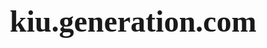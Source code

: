 # kiu.generation.com
<!DOCTYPE html>
<html lang="en">

<head>
    <meta charset="UTF-8">
    <meta name="viewport" content="width=device-width, initial-scale=1.0">
    <title>Home</title>
    <style>
        * {
            font-family: 'Libre Baskerville', serif;
            margin: 0;
            padding: 0;
            box-sizing: border-box;
        }
        
        body,
        html {
            height: 100%;
            font-family: 'Libre Baskerville', serif;
        }
        
        .background {
            position: relative;
            height: 100%;
            background: url('https://asiamountains.net/assets/cache_image/assets/lib/resized/308/1600x1066_0x0_d0b.jpg') no-repeat center center/cover;
        }
        
        .overlay {
            position: absolute;
            top: 0;
            left: 0;
            right: 0;
            bottom: 0;
            background: rgba(0, 0, 0, 0.5);
            backdrop-filter: blur(3px);
            z-index: 1;
        }
        
        header {
            position: absolute;
            top: 0;
            width: 100%;
            display: flex;
            justify-content: space-between;
            align-items: center;
            padding: 10px 20px;
            z-index: 2;
        }
        
        header .logo {
            display: flex;
            align-items: center;
            gap: 10px;
            color: white;
        }
        
        header .logo img {
            height: 55px;
            width: 55px;
        }
        
        header nav a {
            color: white;
            text-decoration: none;
            margin: 0 10px;
            font-size: 24px;
        }
        
        header nav a:hover {
            color: #32b544;
            text-decoration: underline;
        }
        /* Контейнер для выпадающего меню */
        
        .dropdown {
            position: relative;
            display: inline-block;
        }
        /* Выпадающее меню */
        
        .dropdown-menu {
            display: none;
            position: absolute;
            top: 100%;
            left: 0;
            background-color: white;
            padding: 10px;
            box-shadow: 0 4px 6px rgba(0, 0, 0, 0.1);
            z-index: 10;
            border-radius: 5px;
        }
        /* Кнопки внутри выпадающего меню */
        
        .dropdown-menu .btn {
            display: block;
            margin: 5px 0;
            padding: 10px 35px;
            text-decoration: none;
            background-color: #1e6c29;
            color: white;
            border-radius: 5px;
            text-align: center;
            font-size: 16px;
        }
        /* Эффект наведения на кнопки */
        
        .dropdown-menu .btn:hover {
            background-color: #32b544;
        }
        /* Показываем меню при наведении на ссылку */
        
        .dropdown:hover .dropdown-menu {
            display: block;
        }
        
        main {
            position: relative;
            z-index: 2;
            text-align: center;
            color: white;
            top: 50%;
            transform: translateY(-50%);
        }
        
        h1 {
            font-size: 48px;
        }
        
        p {
            font-size: 24px;
        }
        
        .content-container {
            position: absolute;
            top: 50%;
            left: 50%;
            transform: translate(-50%, -50%);
            z-index: 3;
            text-align: center;
            padding: 30px;
            background-color: rgba(0, 0, 0, 0.7);
            color: white;
            display: none;
        }
        
        .content {
            display: flex;
            justify-content: center;
            align-items: center;
            margin-bottom: 20px;
        }
        
        .content img {
            max-width: 40%;
            margin-right: 20px;
            border-radius: 10px;
        }
        
        .content .description {
            max-width: 50%;
        }
        
        .back-btn {
            margin-top: 20px;
        }
        
        .btn {
            display: inline-block;
            margin-top: 20px;
            padding: 10px 20px;
            background-color: #1e6c29;
            color: white;
            text-decoration: none;
            border-radius: 5px;
            font-size: 18px;
        }
        
        .text-and-images-container {
            margin: 80px auto;
            display: flex;
            flex-direction: column;
            align-items: center;
            gap: 30px;
        }
        
        .text-left {
            color: white;
            text-align: center;
            font-size: 20px;
            max-width: 800px;
        }
        
        .container {
            display: flex;
            flex-direction: row;
            justify-content: space-between;
            gap: 10px;
            flex-wrap: wrap;
            margin-top: 30px;
        }
        
        .container-title {
            font-size: 48px;
            color: rgb(26, 79, 28);
            /* Цвет заголовка */
            margin-bottom: 20px;
            /* Отступ под заголовком */
            text-align: center;
            width: 100%;
            margin-top: -10%;
        }
        
        .photo-container {
            width: 300px;
            height: 400px;
            text-align: center;
            background-color: #fff;
            box-shadow: 0 4px 6px rgba(0, 0, 0, 0.1);
            overflow: hidden;
            transition: transform 0.3s, box-shadow 0.3s;
            margin-bottom: 30px;
            margin-top: -60px;
        }
        
        .photo-container:hover {
            transform: scale(1.05);
            box-shadow: 0 8px 12px rgba(0, 0, 0, 0.2);
        }
        
        .photo-container img {
            width: 100%;
            height: 300px;
            transition: box-shadow 0.3s;
            object-fit: fill;
        }
        
        .photo-container img:hover {
            box-shadow: 0 0 0 10px rgba(50, 181, 67, 0.737);
        }
        
        .photo-container p {
            padding: 10px;
            font-size: 24px;
            color: #185119;
        }
        
        .bottom-section {
            background-color: #012207ec;
            padding: 50px 20px;
        }
        
        .bottom-content {
            display: flex;
            flex-wrap: wrap;
            gap: 20px;
            justify-content: space-between;
            align-items: center;
        }
        
        .rect-container {
            position: relative;
            width: 300px;
            height: 500px;
            background-color: #1d8734;
            margin-bottom: 20%;
        }
        
        .rect-container img {
            position: absolute;
            top: 60px;
            left: 80px;
            width: 500px;
            height: 300px;
            object-fit: cover;
        }
        
        .text-right {
            flex: 1;
            font-size: 12px;
            margin-top: 25%;
            color: #eaeaea;
        }
        
        .text-right h2 {
            font-size: 30px;
            margin-bottom: 10px;
            margin-left: 20%;
            color: #24d146;
        }
        
        .text-below {
            display: flex;
            flex-wrap: wrap;
            gap: 20px;
            justify-content: flex-start;
            align-items: center;
            margin-top: 20px;
            color: #6be583;
            /* Ограничивает ширину текста */
            white-space: nowrap;
            overflow: hidden;
            text-overflow: ellipsis;
            font-size: 14px;
        }
        
        .text-below img {
            width: 500px;
            height: 500px;
            object-fit: cover;
        }
        
        .collage {
            display: grid;
            grid-template-rows: repeat(2, 1fr);
            grid-template-columns: repeat(4, 1fr);
            width: 100%;
            height: 500px;
            gap: 0;
        }
        
        .collage .large-img {
            grid-row: span 2;
            grid-column: span 2;
            background-image: url('https://balthazar.club/uploads/posts/2023-01/1674371371_balthazar-club-p-kartinki-estetika-puteshestvie-vkontakte-1.jpg');
            background-size: cover;
            background-position: center;
        }
        
        .collage .small-img {
            background-size: cover;
            background-position: center;
        }
        
        .collage .img1 {
            background-image: url('https://scontent.ffru4-1.fna.fbcdn.net/v/t39.30808-6/292449043_5213150065387013_49415713687159736_n.jpg?_nc_cat=105&ccb=1-7&_nc_sid=127cfc&_nc_ohc=_urwY7RKt24Q7kNvgGOvJTs&_nc_zt=23&_nc_ht=scontent.ffru4-1.fna&_nc_gid=AIzTBpNev8K_PwHtQVJRjZ8&oh=00_AYDxZUdVxpHAlsd72t1IHa9IUSmvABebtfDcOdAZcnbJYA&oe=6760B2B2');
        }
        
        .collage .img2 {
            background-image: url("C:/Users/Lenovo/OneDrive/Resimler/Снимки экрана/Снимок экрана 2024-12-14 190040.png");
        }
        
        .collage .img3 {
            background-image: url("C:/Users/Lenovo/OneDrive/Resimler/Снимки экрана/Снимок экрана 2024-12-14 190452.png");
        }
        
        .collage .img4 {
            background-image: url('https://gdb.rferl.org/777c4431-c718-4090-81fc-121ef37fdc14_cx0_cy2_cw0_w1200_r1.jpg');
        }
        
        footer {
            background-color: #1e6c29;
            color: white;
            text-align: center;
            padding: 15px;
        }
        
        .popup {
            position: absolute;
            background-color: white;
            color: rgb(5, 46, 14);
            padding: 10px;
            border: 1px solid #ccc;
            border-radius: 5px;
            box-shadow: 0 4px 6px rgba(0, 0, 0, 0.1);
            display: none;
            z-index: 10;
            max-width: 200px;
            font-size: 18px;
        }
    </style>
</head>

<body>
    <div class="background">
        <div class="overlay"></div>
        <header>
            <div class="logo img">
                <img src="c:\Users\Lenovo\OneDrive\Resimler\free-png.ru-352.png" alt="Логотип">
                <p>Welcome!</p>
            </div>
            <nav>
                <a href="big pr.html">Home</a>
                <a href="big.about.html">About us</a>
                <div class="dropdown">
                    <a href="big.dost.html" class="dropdown-link">Tours</a>
                    <div class="dropdown-menu">
                        <a href="big.dost.html" class="btn">Tour 1</a>
                        <a href="big past 2.html" class="btn">Tour 2</a>
                    </div>
                </div>
                <a href="big.cont.html">Contacts</a>
            </nav>

        </header>
        <main id="mainContent">
            <h1>Let's plan the journey of your dreams together!</h1>
            <p>Explore the world with our company KiU Generation</p>
            <a href="javascript:void(0);" class="btn" onclick="showContent()">Learn more</a>
        </main>
    </div>

    <div class="text-and-images-container">
        <div class="text-left">
            <p>Чуйская область — это одно из самых живописных мест, расположенных в северной части Кыргызстана. Она известна своими красивыми горами, реками и долинами. Путешествуя по Чуйской области, можно насладиться красивыми пейзажами и узнать много
                интересных историй.</p>
        </div>
    </div>

    <div id="info" class="content-container">
        <div class="content">
            <img src="https://sdc-eu.info/2-kg/images/5-0003.png" alt="Фото">
            <div class="description">
                <h2>Chui Region</h2>
                <p>The Chui region is located in the northern part of Kyrgyzstan. It borders Kazakhstan to the north and west, the Talas and Jalal-Abad regions to the southwest, and the Issyk-Kul region to the southeast. The Chui region consists of several
                    districts: Chon-Kemin, Kichi-Kemin, the Suusamyr Valley, the slopes of the Kyrgyz Ala-Too, and the Kungey Ala-Too. The lowest point of the valley is at 550 meters above sea level, and the highest point is at 4,895 meters. The city
                    of Bishkek (the capital of Kyrgyzstan) is located in the northern part of the Chui region. The Chui region is not only known for its beautiful landscapes but also for its historical sites that will interest every tourist.</p>
            </div>
        </div>
        <a href="javascript:void(0);" class="btn back-btn" onclick="hideContent()">Close</a>
    </div>

    <div class="container">
        <h2 class="container-title">The attractions of the city of Tokmok.</h2>
        <!-- Добавлен класс для заголовка -->
        <div class="photo-container" data-description="The Chuy Valley is one of the most fertile and picturesque places in Kyrgyzstan, surrounded by mountains and green meadows. The Chu River flows here, providing water for agriculture and giving the landscape a unique appearance.">
            <img src="https://ybis.ru/wp-content/uploads/2023/09/chuiskaia-dolina-kirgiziia-1-1.webp" alt="Фото 1">
            <p>The Chuy Valley</p>
        </div>
        <div class="photo-container" data-description="The Ketmen-Tube mountain range is located in the eastern part of the Chuy region. It is known for its breathtaking views, clean air, and unique flora and fauna, making it popular among tourists and mountaineers.

        ">
            <img src="https://чунджа.kz/image/img-4b44ymf97" alt="Фото 2">
            <p>The Ketmen-Tube Mountains</p>
        </div>
        <div class="photo-container" data-description="The Chu River flows through the Chuy region and holds significant importance for the area. It is an ideal spot for fishing, outdoor recreation, and photography due to its clear water and picturesque shores.

        ">
            <img src="https://oreke.ru/wp-content/uploads/2023/03/reka-CHu-Kazahstan.jpg" alt="Фото 3">
            <p>The Chu River</p>
        </div>
        <div class="photo-container" data-description="The Burana Tower is an ancient architectural monument built in the 10th-11th centuries. It is part of the ruins of the city of Balasagun, once an important center on the Silk Road. Today, the Burana Tower is a symbol of Kyrgyzstan's historical heritage.">
            <img src="https://concept.kg/media/redactor/10_Iqw2Ngt.jpg" alt="Фото 4">
            <p>Burana Tower</p>
        </div>

    </div>

    <div class="bottom-section">
        <div class="bottom-content">
            <div class="rect-container">
                <img src="https://e-cis.info/upload/iblock/908/d4i3x2ff324fkye2rkxx0mou0divragg.png" alt="Фото">
            </div>
            <div class="text-right">
                <h2>Tokmok city</h2>
                <p>Tokmok is a small yet significant city in the Chuy region of Kyrgyzstan, located approximately 60 km east of Bishkek, on the banks of the Chu River. The city has a rich history, being close to the ruins of the ancient city of Balasagun
                    and the famous Burana Tower. Today, Tokmok is an important industrial and agricultural center in the region. Surrounded by the picturesque plains of the Chuy Valley and mountain ranges, the city attracts tourists with its culture,
                    natural beauty, and peaceful atmosphere.
                </p>
            </div>
            <div class="text-below">
                <img src="https://trikky.ru/wp-content/blogs.dir/1/files/2019/05/30/6063889_xlarge.jpg" alt="Фото ниже">
                <p>A journey through Kyrgyzstan.</p>
            </div>
        </div>
    </div>

    <div class="collage">
        <div class="large-img"></div>
        <div class="small-img img1"></div>
        <div class="small-img img2"></div>
        <div class="small-img img3"></div>
        <div class="small-img img4"></div>
    </div>

    <footer>
        <p>&copy; 2024 Kyrgyzstan Guide. All rights reserved.</p>
    </footer>

    <script>
        function showContent() {
            document.getElementById('mainContent').style.display = 'none';
            document.getElementById('info').style.display = 'block';
        }

        function hideContent() {
            document.getElementById('mainContent').style.display = 'block';
            document.getElementById('info').style.display = 'none';
        }
        document.addEventListener('DOMContentLoaded', () => {
            const photoContainers = document.querySelectorAll('.photo-container');
            const popup = document.createElement('div');
            popup.classList.add('popup');
            document.body.appendChild(popup);

            photoContainers.forEach(card => {
                card.addEventListener('click', (e) => {
                    const description = card.getAttribute('data-description');
                    const rect = card.getBoundingClientRect();

                    popup.textContent = description;
                    popup.style.display = 'block';
                    popup.style.left = `${rect.left + window.scrollX + rect.width / 2 - popup.offsetWidth / 2}px`;
                    popup.style.top = `${rect.top + window.scrollY - popup.offsetHeight - 10}px`;
                });
            });

            document.addEventListener('click', (e) => {
                if (!e.target.closest('.photo-container')) {
                    popup.style.display = 'none';
                }
            });
        });
    </script>
</body>

</html>
